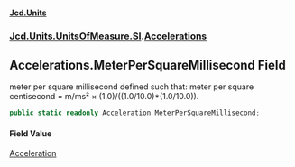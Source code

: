 #### [Jcd.Units](index 'index')
### [Jcd.Units.UnitsOfMeasure.SI](Jcd.Units.UnitsOfMeasure.SI 'Jcd.Units.UnitsOfMeasure.SI').[Accelerations](Accelerations 'Jcd.Units.UnitsOfMeasure.SI.Accelerations')

## Accelerations.MeterPerSquareMillisecond Field

meter per square millisecond defined such that: meter per square centisecond = m/ms² ×
(1.0)/((1.0/10.0)*(1.0/10.0)).

```csharp
public static readonly Acceleration MeterPerSquareMillisecond;
```

#### Field Value
[Acceleration](Acceleration 'Jcd.Units.UnitTypes.Acceleration')